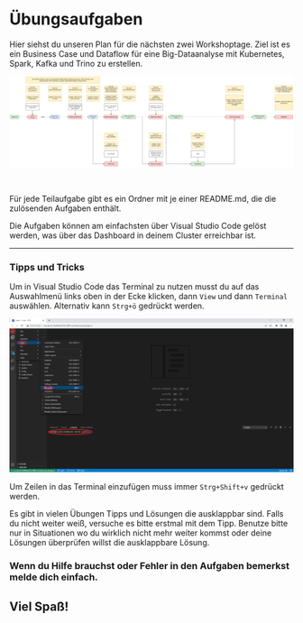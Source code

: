 # Übungsaufgaben

Hier siehst du unseren Plan für die nächsten zwei Workshoptage. Ziel ist es ein Business Case und Dataflow für eine Big-Dataanalyse mit Kubernetes, Spark, Kafka und Trino zu erstellen.

<div style="background-color:white";>

![Business Case und Dataflow](/2_lab/solutions/images/Big-Data-Workshop.png)

</div>
<br>


Für jede Teilaufgabe gibt es ein Ordner mit je einer README.md, die die zulösenden Aufgaben enthält.

Die Aufgaben können am einfachsten über Visual Studio Code gelöst werden, was über das Dashboard in deinem Cluster erreichbar ist. 

------------------ 

### Tipps und Tricks
Um in Visual Studio Code das Terminal zu nutzen musst du auf das Auswahlmenü links oben in der Ecke klicken, dann `View` und dann `Terminal` auswählen. Alternativ kann `Strg+ö` gedrückt werden. <br>

![How to Terminal öffnen](/2_lab/solutions/images/VSCode-Terminal-oeffnen.png)  


Um Zeilen in das Terminal einzufügen muss immer `Strg+Shift+v` gedrückt werden. <br>

Es gibt in vielen Übungen Tipps und Lösungen die ausklappbar sind. Falls du nicht weiter weiß, versuche es bitte erstmal mit dem Tipp. Benutze bitte nur in Situationen wo du wirklich nicht mehr weiter kommst oder deine Lösungen überprüfen willst die ausklappbare Lösung.

### Wenn du Hilfe brauchst oder Fehler in den Aufgaben bemerkst melde dich einfach.

## Viel Spaß!

